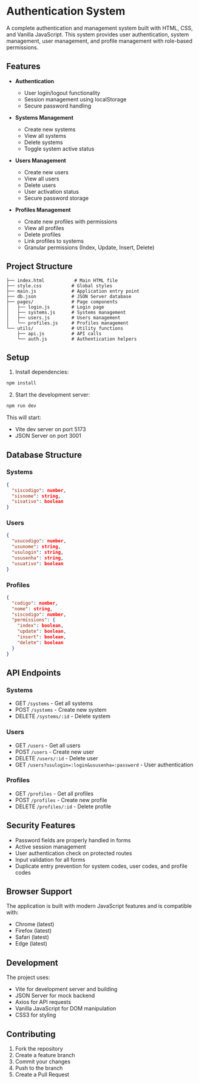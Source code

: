 # Authentication System

A complete authentication and management system built with HTML, CSS, and Vanilla JavaScript. This system provides user authentication, system management, user management, and profile management with role-based permissions.

## Features

- **Authentication**
  - User login/logout functionality
  - Session management using localStorage
  - Secure password handling

- **Systems Management**
  - Create new systems
  - View all systems
  - Delete systems
  - Toggle system active status

- **Users Management**
  - Create new users
  - View all users
  - Delete users
  - User activation status
  - Secure password storage

- **Profiles Management**
  - Create new profiles with permissions
  - View all profiles
  - Delete profiles
  - Link profiles to systems
  - Granular permissions (Index, Update, Insert, Delete)

## Project Structure

```
├── index.html           # Main HTML file
├── style.css           # Global styles
├── main.js             # Application entry point
├── db.json             # JSON Server database
├── pages/              # Page components
│   ├── login.js        # Login page
│   ├── systems.js      # Systems management
│   ├── users.js        # Users management
│   └── profiles.js     # Profiles management
└── utils/              # Utility functions
    ├── api.js          # API calls
    └── auth.js         # Authentication helpers
```

## Setup

1. Install dependencies:
```bash
npm install
```

2. Start the development server:
```bash
npm run dev
```

This will start:
- Vite dev server on port 5173
- JSON Server on port 3001

## Database Structure

### Systems
```json
{
  "siscodigo": number,
  "sisnome": string,
  "sisativo": boolean
}
```

### Users
```json
{
  "usucodigo": number,
  "usunome": string,
  "usulogin": string,
  "ususenha": string,
  "usuativo": boolean
}
```

### Profiles
```json
{
  "codigo": number,
  "nome": string,
  "siscodigo": number,
  "permissions": {
    "index": boolean,
    "update": boolean,
    "insert": boolean,
    "delete": boolean
  }
}
```

## API Endpoints

### Systems
- GET `/systems` - Get all systems
- POST `/systems` - Create new system
- DELETE `/systems/:id` - Delete system

### Users
- GET `/users` - Get all users
- POST `/users` - Create new user
- DELETE `/users/:id` - Delete user
- GET `/users?usulogin=:login&ususenha=:password` - User authentication

### Profiles
- GET `/profiles` - Get all profiles
- POST `/profiles` - Create new profile
- DELETE `/profiles/:id` - Delete profile

## Security Features

- Password fields are properly handled in forms
- Active session management
- User authentication check on protected routes
- Input validation for all forms
- Duplicate entry prevention for system codes, user codes, and profile codes

## Browser Support

The application is built with modern JavaScript features and is compatible with:
- Chrome (latest)
- Firefox (latest)
- Safari (latest)
- Edge (latest)

## Development

The project uses:
- Vite for development server and building
- JSON Server for mock backend
- Axios for API requests
- Vanilla JavaScript for DOM manipulation
- CSS3 for styling

## Contributing

1. Fork the repository
2. Create a feature branch
3. Commit your changes
4. Push to the branch
5. Create a Pull Request